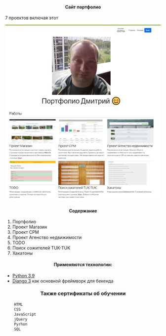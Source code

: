 
[comment]: <> ([Индивидуальные OnLine уроки по web технологиям WEBYK]&#40;https://www.webyk.in.net/&#41;)

<h4 align="center">Сайт портфолио</h4>

<p>7 проектов включая этот</p>

![alt text](screenshots/filename.jpg "Описание будет тут")

<h4 align="center">Содержание</h4>
<ol>
    <li>Портфолио</li>
    <li>Проект Магазин</li>
    <li>Проект СРМ</li>
    <li>Проект Агенство недвижимости</li>
    <li>TODO</li>
    <li>Поиск сожителей TUK-TUK</li>
    <li>Хакатоны</li>

 </ol>

<h4 align="center">Применяются технологии:</h4>

* [Python 3.9](https://www.python.org/downloads/release/python-369/)
* [Django 3](https://www.djangoproject.com/) как основной фреймворк для бекенда


<h3 align="center">Также сертификаты об обучении</h4>



        HTML
        CSS
        JavaScript
        jQuery
        Pyrhon 
        SQL

